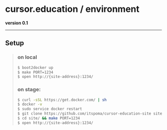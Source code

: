 # cursor.education / environment
**version 0.1**

-----------------------------------------------

## Setup

> ### on local
>
> ```bash
> $ boot2docker up
> $ make PORT=1234
> $ open http://{site-address}:1234/
> ```
> 
> ### on stage:
> ```bash
> $ curl -sSL https://get.docker.com/ | sh
> $ docker -v
> $ sudo service docker restart
> $ git clone https://github.com/itspoma/cursor-education-site site/
> $ cd site/ && make PORT=1234
> $ open http://{site-address}:1234/
> ```

[]()